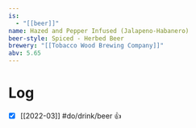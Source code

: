 ```yaml
---
is:
  - "[[beer]]"
name: Hazed and Pepper Infused (Jalapeno-Habanero)
beer-style: Spiced - Herbed Beer
brewery: "[[Tobacco Wood Brewing Company]]"
abv: 5.65
---
```

# Log
- [x] [[2022-03]] #do/drink/beer 👍
